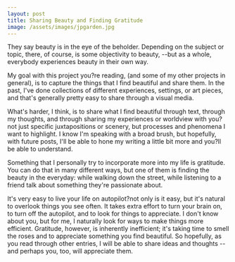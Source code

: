 ```yaml
---    
layout: post    
title: Sharing Beauty and Finding Gratitude    
image: /assets/images/jpgarden.jpg   
---
```


They say beauty is in the eye of the beholder. Depending on the subject or topic, there, of course, is some objectivity to beauty, --but as a whole, everybody experiences beauty in their own way. 

My goal with this project you?re reading, (and some of my other projects in general), is to capture the things that I find beautiful and share them. In the past, I've done collections of different experiences, settings, or art pieces, and that's generally pretty easy to share through a visual media. 

What's harder, I think, is to share what I find beautiful through text, through my thoughts, and through sharing my experiences or worldview with you?not just specific juxtapositions or scenery, but processes and phenomena I want to highlight. I know I'm speaking with a broad brush, but hopefully, with future posts, I'll be able to hone my writing a little bit more and you?ll be able to understand.

Something that I personally try to incorporate more into my life is gratitude. You can do that in many different ways, but one of them is finding the beauty in the everyday: while walking down the street, while listening to a friend talk about something they're passionate about. 

It's very easy to live your life on autopilot?not only is it easy, but it's natural to overlook things you see often. It takes extra effort to turn your brain on, to turn off the autopilot, and to look for things to appreciate. I don't know about you, but for me, I naturally look for ways to make things more efficient. Gratitude, however, is inherently inefficient; it's taking time to smell the roses and to appreciate something you find beautiful. So hopefully, as you read through other entries, I will be able to share ideas and thoughts --and perhaps you, too, will appreciate them.

